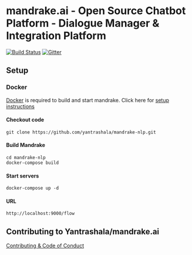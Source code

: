 # mandrake.ai - Open Source Chatbot Platform - Dialogue Manager & Integration Platform
[![Build Status](https://travis-ci.org/yantrashala/mandrake-flow.svg?branch=master)](https://travis-ci.org/yantrashala/mandrake-flow)
 [![Gitter](https://img.shields.io/gitter/room/yantrashala/nw.js.svg)](https://gitter.im/yantrashala/chat)

## Setup

### Docker
[Docker](https://www.docker.com/) is required to build and start mandrake. Click here for [setup instructions](https://docs.docker.com/engine/installation/)

#### Checkout code
```
git clone https://github.com/yantrashala/mandrake-nlp.git
```
#### Build Mandrake
```
cd mandrake-nlp
docker-compose build
```

#### Start servers
```
docker-compose up -d
```

#### URL
```
http://localhost:9000/flow
```
## Contributing to Yantrashala/mandrake.ai
[Contributing & Code of Conduct](CONTRIBUTING.md)
